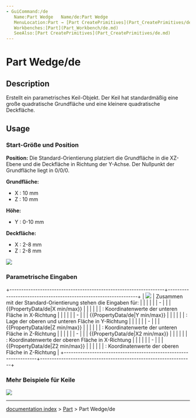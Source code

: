 ```yaml
---
- GuiCommand:/de
   Name:Part Wedge   Name/de:Part Wedge
   MenuLocation:Part → [Part CreatePrimitives](Part_CreatePrimitives/de.md) → Wedge
   Workbenches:[Part](Part_Workbench/de.md)
   SeeAlso:[Part CreatePrimitives](Part_CreatePrimitives/de.md)
---
```


# Part Wedge/de


</div>

## Description

Erstellt ein parametrisches Keil-Objekt. Der Keil hat standardmäßig eine große quadratische Grundfläche und eine kleinere quadratische Deckfläche.

## Usage

### Start-Größe und Position 

**Position:** Die Standard-Orientierung platziert die Grundfläche in die XZ-Ebene und die Deckfläche in Richtung der Y-Achse. Der Nullpunkt der Grundfläche liegt in 0/0/0.

**Grundfläche:**

-   X : 10 mm
-   Z : 10 mm

**Höhe:**

-   Y : 0-10 mm

**Deckfläche:**

-   X : 2-8 mm
-   Z : 2-8 mm

![](images/PartWedgeProperty.png ) 

### Parametrische Eingaben 

+------------------------------------------------------------------+-----------------------------------------------------------------+
| ![](images/PartWedgeProperty_Inputs.png ) | Zusammen mit der Standard-Orientierung stehen die Eingaben für: |
|                                                                  |                                                                 |
|                                                                  | -                                                |
|                                                                  |     {{PropertyData/de|X min/max}}                               |
|                                                                  |                                                              |
|                                                                  |     : Koordinatenwerte der unteren Fläche in X-Richtung         |
|                                                                  |                                                                 |
|                                                                  | -                                                |
|                                                                  |     {{PropertyData/de|Y min/max}}                               |
|                                                                  |                                                              |
|                                                                  |     : Lage der oberen und unteren Fläche in Y-Richtung          |
|                                                                  |                                                                 |
|                                                                  | -                                                |
|                                                                  |     {{PropertyData/de|Z min/max}}                               |
|                                                                  |                                                              |
|                                                                  |     : Koordinatenwerte der unteren Fläche in Z-Richtung         |
|                                                                  |                                                                 |
|                                                                  | -                                                |
|                                                                  |     {{PropertyData/de|X2 min/max}}                              |
|                                                                  |                                                              |
|                                                                  |     : Koordinatenwerte der oberen Fläche in X-Richtung          |
|                                                                  |                                                                 |
|                                                                  | -                                                |
|                                                                  |     {{PropertyData/de|Z2 min/max}}                              |
|                                                                  |                                                              |
|                                                                  |     : Koordinatenwerte der oberen Fläche in Z-Richtung          |
+------------------------------------------------------------------+-----------------------------------------------------------------+

### Mehr Beispiele für Keile 

![](images/Wedge_examples.png )

---
[documentation index](../README.md) > [Part](Part_Workbench.md) > Part Wedge/de
